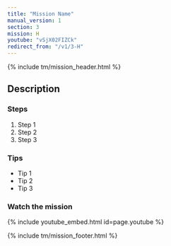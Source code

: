 ```yaml
---
title: "Mission Name"
manual_version: 1
section: 3
mission: H
youtube: "vSjX02FIZCk"
redirect_from: "/v1/3-H"
---
```


{% include tm/mission_header.html %}

## Description

### Steps

1. Step 1
2. Step 2
3. Step 3

### Tips

* Tip 1
* Tip 2
* Tip 3

### Watch the mission

{% include youtube_embed.html id=page.youtube %}

{% include tm/mission_footer.html %}